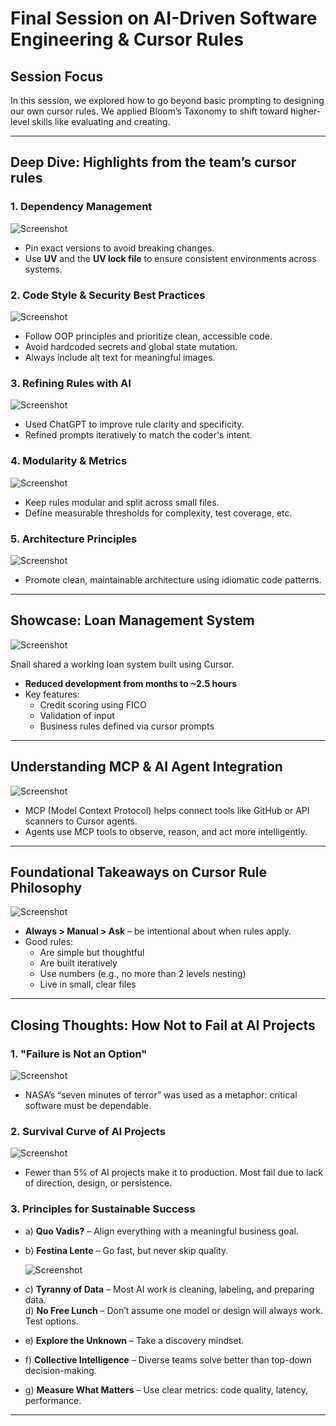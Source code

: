 # Final Session on AI-Driven Software Engineering & Cursor Rules

##  Session Focus
In this session, we explored how to go beyond basic prompting to designing our own cursor rules. We applied Bloom’s Taxonomy to shift toward higher-level skills like evaluating and creating.

---

##  Deep Dive: Highlights from the team’s cursor rules

### 1. Dependency Management  
 
![Screenshot](screenshots/01.png)

- Pin exact versions to avoid breaking changes.
- Use **UV** and the **UV lock file** to ensure consistent environments across systems.

### 2. Code Style & Security Best Practices  
 
![Screenshot](screenshots/02.png)

- Follow OOP principles and prioritize clean, accessible code.
- Avoid hardcoded secrets and global state mutation.
- Always include alt text for meaningful images.

### 3. Refining Rules with AI  

![Screenshot](screenshots/03.png)

- Used ChatGPT to improve rule clarity and specificity.
- Refined prompts iteratively to match the coder's intent.

### 4. Modularity & Metrics  
  
![Screenshot](screenshots/04.png)

- Keep rules modular and split across small files.
- Define measurable thresholds for complexity, test coverage, etc.

### 5. Architecture Principles  

![Screenshot](screenshots/05.png)

- Promote clean, maintainable architecture using idiomatic code patterns.

---

##  Showcase: Loan Management System  
![Screenshot](screenshots/06.png)

Snail shared a working loan system built using Cursor.

- **Reduced development from months to ~2.5 hours**
- Key features:
  - Credit scoring using FICO
  - Validation of input
  - Business rules defined via cursor prompts

---

##  Understanding MCP & AI Agent Integration  
 
![Screenshot](screenshots/07.png)

- MCP (Model Context Protocol) helps connect tools like GitHub or API scanners to Cursor agents.
- Agents use MCP tools to observe, reason, and act more intelligently.

---

##  Foundational Takeaways on Cursor Rule Philosophy  
  
![Screenshot](screenshots/08.png)

- **Always > Manual > Ask** – be intentional about when rules apply.
- Good rules:
  - Are simple but thoughtful
  - Are built iteratively
  - Use numbers (e.g., no more than 2 levels nesting)
  - Live in small, clear files

---

##  Closing Thoughts: How Not to Fail at AI Projects 

### 1. "Failure is Not an Option"  
 
![Screenshot](screenshots/09.png)

- NASA’s “seven minutes of terror” was used as a metaphor: critical software must be dependable.

### 2. Survival Curve of AI Projects  
 
![Screenshot](screenshots/10.png)

- Fewer than 5% of AI projects make it to production. Most fail due to lack of direction, design, or persistence.

### 3. Principles for Sustainable Success

- a) **Quo Vadis?** – Align everything with a meaningful business goal.  
- b) **Festina Lente** – Go fast, but never skip quality.  
    
  ![Screenshot](screenshots/11.png)
- c) **Tyranny of Data** – Most AI work is cleaning, labeling, and preparing data.  
  d) **No Free Lunch** – Don’t assume one model or design will always work. Test options.  
- e) **Explore the Unknown** – Take a discovery mindset.  
- f) **Collective Intelligence** – Diverse teams solve better than top-down decision-making.  
- g) **Measure What Matters** – Use clear metrics: code quality, latency, performance.

---
